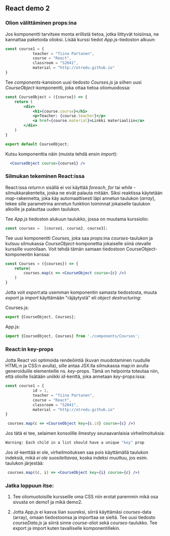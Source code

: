 ## React demo 2

### Olion välittäminen props:ina

Jos komponentti tarvitsee monta erillistä tietoa, jotka liittyvät toisiinsa, ne kannattaa paketoida olioksi. Lisää kurssi tiedot *App.js*-tiedoston alkuun:

```jsx
const course1 = { 
            teacher = "Tiina Partanen",
            course = "React",
            classroom = "S2041",
            material = "http://otredu.github.io"
}
```

Tee *components*-kansioon uusi tiedosto *Courses.js* ja siihen uusi *CourseObject*-komponentti, joka ottaa tietoa oliomuodossa:

```jsx
const CourseObject = ({course}) => {
    return (
        <div>
            <h1>{course.course}</h1>
            <p>Teacher: {course.teacher}</p>
            <a href={course.material}>Linkki materiaaliin</a>
        </div>
    )
}

export default CourseObject;
```

Kutsu komponenttia näin (muista tehdä ensin *import*):

```jsx
  <CourseObject course={course1} />
```

### Silmukan tekeminen React:issa

React:issa *return*:n sisällä ei voi käyttää *foreach*, *for* tai *while* - silmukkarakenteita, joska ne eivät palauta mitään. Siksi reaktissa käytetään *map*-rakennetta, joka käy automaattisesti läpi annetun taulukon (*array*), tekee sille parametrina annetun funktion toiminnat jokaiselle taulukon alkoille ja palauttaa uuden taulukon.

Tee *App.js* tiedoston alukuun taulukko, jossa on muutama kurssiolio:

```jsx
const courses =  [course1, course2, course3];
```

Tee uusi komponentti *Courses*, joka saa *props*:ina *courses*-taulukon ja kutsuu silmukassa *CourseObject*-komponettia jokaiselle siinä olevalle kurssille vuorollaan. Voit tehdä tämän samaan tiedostoon CourseObject-komponentin kanssa:

```jsx
const Courses = ({courses}) => {
    return(
        courses.map(c => <CourseObject course={c} />)
    )
}
```

Jotta voit *export*:ata usemman komponentin samasta tiedostosta, muuta *export* ja *import* käyttämään "räjäytystä" eli *object destructuring*:

Courses.js:

```jsx
export {CourseObject, Courses};
```

App.js:

```jsx
import {CourseObject, Courses} from './components/Courses';
```

### React:in key-props

Jotta React voi optimoida rendeöintiä (kuvan muodotaminen ruudulle HTML:n ja CSS:n avulla), sille antaa JSX:lla silmukassa map:in avulla generoiduille elementeille ns. *key*-props. Tämä on helpointa toteutaa niin, että olioille lisätään uniikki *id*-kenttä, joka annetaan *key*-props:issa:

```jsx
const course1 = { 
            id = 1,
            teacher = "Tiina Partanen",
            course = "React",
            classroom = "S2041",
            material = "http://otredu.github.io"
}
```

```jsx
 courses.map(c => <CourseObject key={c.id} course={c} />)
```

Jos tätä ei tee, selaimen konsolille ilmestyy seuraavanlaisia virheilmoituksia:

```cmd
Warning: Each child in a list should have a unique "key" prop
```

Jos *id*-kenttää ei ole, virheilmoituksen saa pois käyttämällä taulukon indeksiä, mikä _ei_ _ole_ _suositeltavaa_, koska indeksi muuttuu, jos esim. taulukon järjestää:

```jsx
 courses.map((c, i) => <CourseObject key={i} course={c} />)
```

### Jatka loppuun itse:

1. Tee oliomuotoisille kursseille oma CSS niin erotat paremmin mikä osa sivusta on demo1 ja mikä demo2.

2. Jotta *App.js* ei kasva liian suureksi, siirrä käyttämäsi *courses*-data (array), omaan tiedostoonsa ja importtaa se sieltä. Tee uusi tiedosto *courseData.js* ja siirrä sinne *course*-oliot sekä *courses*-taulukko. Tee export ja import kuten tavalliselle komponentillekin.
